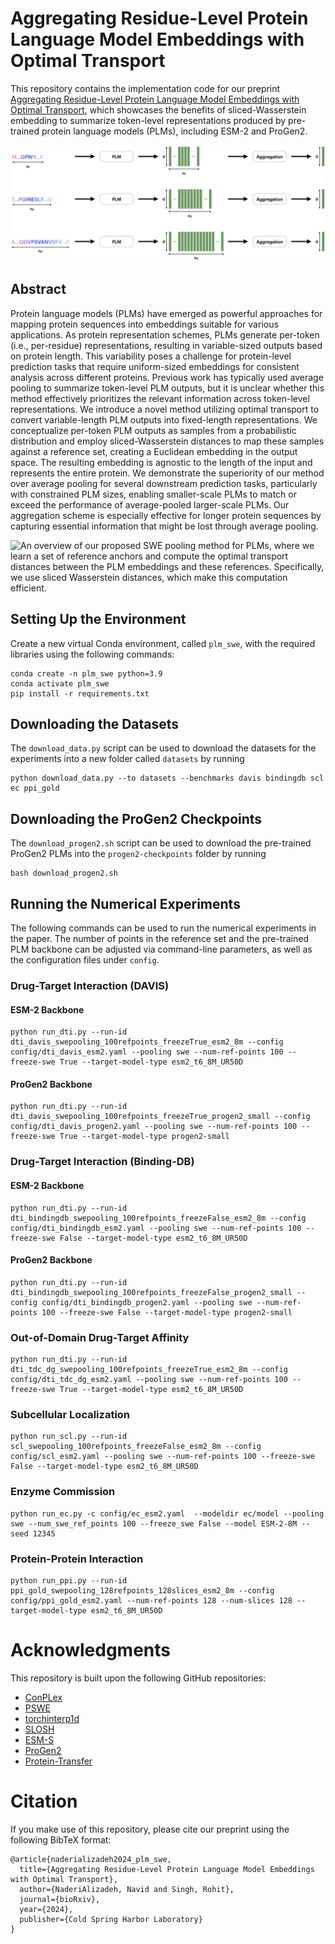 # Aggregating Residue-Level Protein Language Model Embeddings with Optimal Transport

This repository contains the implementation code for our preprint [Aggregating Residue-Level Protein Language Model Embeddings with Optimal Transport](https://www.biorxiv.org/content/10.1101/2024.01.29.577794v2), which showcases the benefits of sliced-Wasserstein embedding to summarize token-level representations produced by pre-trained protein language models (PLMs), including ESM-2 and ProGen2.

![Aggregation operations are needed to summarize variable-length outputs of protein language models (PLMs) into fixed-length representations.](https://github.com/navid-naderi/PLM_SWE/blob/main/assets/pooling_plm.png?raw=true)

## Abstract

Protein language models (PLMs) have emerged as powerful approaches for mapping protein sequences into embeddings suitable for various applications. As protein representation schemes, PLMs generate per-token (i.e., per-residue) representations, resulting in variable-sized outputs based on protein length. This variability poses a challenge for protein-level prediction tasks that require uniform-sized embeddings for consistent analysis across different proteins. Previous work has typically used average pooling to summarize token-level PLM outputs, but it is unclear whether this method effectively prioritizes the relevant information across token-level representations. We introduce a novel method utilizing optimal transport to convert variable-length PLM outputs into fixed-length representations. We conceptualize per-token PLM outputs as samples from a probabilistic distribution and employ sliced-Wasserstein distances to map these samples against a reference set, creating a Euclidean embedding in the output space. The resulting embedding is agnostic to the length of the input and represents the entire protein. We demonstrate the superiority of our method over average pooling for several downstream prediction tasks, particularly with constrained PLM sizes, enabling smaller-scale PLMs to match or exceed the performance of average-pooled larger-scale PLMs. Our aggregation scheme is especially effective for longer protein sequences by capturing essential information that might be lost through average pooling.

![An overview of our proposed SWE pooling method for PLMs, where we learn a set of reference anchors and compute the optimal transport distances between the PLM embeddings and these references. Specifically, we use sliced Wasserstein distances, which make this computation efficient.](https://github.com/navid-naderi/PLM_SWE/blob/main/assets/fig_overview_swe.png?raw=true)

## Setting Up the Environment

Create a new virtual Conda environment, called `plm_swe`, with the required libraries using the following commands:

```
conda create -n plm_swe python=3.9
conda activate plm_swe
pip install -r requirements.txt
```

## Downloading the Datasets
The `download_data.py` script can be used to download the datasets for the experiments into a new folder called `datasets` by running

```
python download_data.py --to datasets --benchmarks davis bindingdb scl ec ppi_gold
```

## Downloading the ProGen2 Checkpoints
The `download_progen2.sh` script can be used to download the pre-trained ProGen2 PLMs into the `progen2-checkpoints` folder by running

```
bash download_progen2.sh
```

## Running the Numerical Experiments
The following commands can be used to run the numerical experiments in the paper. The number of points in the reference set and the pre-trained PLM backbone can be adjusted via command-line parameters, as well as the configuration files under `config`.

### Drug-Target Interaction (DAVIS)

#### ESM-2 Backbone

```
python run_dti.py --run-id dti_davis_swepooling_100refpoints_freezeTrue_esm2_8m --config config/dti_davis_esm2.yaml --pooling swe --num-ref-points 100 --freeze-swe True --target-model-type esm2_t6_8M_UR50D
```

#### ProGen2 Backbone

```
python run_dti.py --run-id dti_davis_swepooling_100refpoints_freezeTrue_progen2_small --config config/dti_davis_progen2.yaml --pooling swe --num-ref-points 100 --freeze-swe True --target-model-type progen2-small
```

### Drug-Target Interaction (Binding-DB)

#### ESM-2 Backbone

```
python run_dti.py --run-id dti_bindingdb_swepooling_100refpoints_freezeFalse_esm2_8m --config config/dti_bindingdb_esm2.yaml --pooling swe --num-ref-points 100 --freeze-swe False --target-model-type esm2_t6_8M_UR50D
```

#### ProGen2 Backbone

```
python run_dti.py --run-id dti_bindingdb_swepooling_100refpoints_freezeFalse_progen2_small --config config/dti_bindingdb_progen2.yaml --pooling swe --num-ref-points 100 --freeze-swe False --target-model-type progen2-small
```

### Out-of-Domain Drug-Target Affinity
```
python run_dti.py --run-id dti_tdc_dg_swepooling_100refpoints_freezeTrue_esm2_8m --config config/dti_tdc_dg_esm2.yaml --pooling swe --num-ref-points 100 --freeze-swe True --target-model-type esm2_t6_8M_UR50D
```

### Subcellular Localization
```
python run_scl.py --run-id scl_swepooling_100refpoints_freezeFalse_esm2_8m --config config/scl_esm2.yaml --pooling swe --num-ref-points 100 --freeze-swe False --target-model-type esm2_t6_8M_UR50D
```

### Enzyme Commission
```
python run_ec.py -c config/ec_esm2.yaml  --modeldir ec/model --pooling swe --num_swe_ref_points 100 --freeze_swe False --model ESM-2-8M --seed 12345
```

### Protein-Protein Interaction
```
python run_ppi.py --run-id ppi_gold_swepooling_128refpoints_128slices_esm2_8m --config config/ppi_gold_esm2.yaml --num-ref-points 128 --num-slices 128 --target-model-type esm2_t6_8M_UR50D
```

# Acknowledgments

This repository is built upon the following GitHub repositories:
- [ConPLex](https://github.com/samsledje/ConPLex)
- [PSWE](https://github.com/navid-naderi/PSWE)
- [torchinterp1d](https://github.com/aliutkus/torchinterp1d)
- [SLOSH](https://github.com/mint-vu/SLOSH)
- [ESM-S](https://github.com/DeepGraphLearning/esm-s)
- [ProGen2](https://github.com/salesforce/progen/tree/main/progen2)
- [Protein-Transfer](https://github.com/microsoft/protein-transfer/tree/main)

# Citation

If you make use of this repository, please cite our preprint using the following BibTeX format:
```
@article{naderializadeh2024_plm_swe,
  title={Aggregating Residue-Level Protein Language Model Embeddings with Optimal Transport},
  author={NaderiAlizadeh, Navid and Singh, Rohit},
  journal={bioRxiv},
  year={2024},
  publisher={Cold Spring Harbor Laboratory}
}
```
